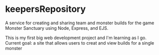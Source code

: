 # keepersRepository
A service for creating and sharing team and monster builds for the game Monster Sanctuary using Node, Express, and EJS.

This is my first big web development project and I'm learning as I go. 
Current goal:  a site that allows users to creat and view builds for a single monster